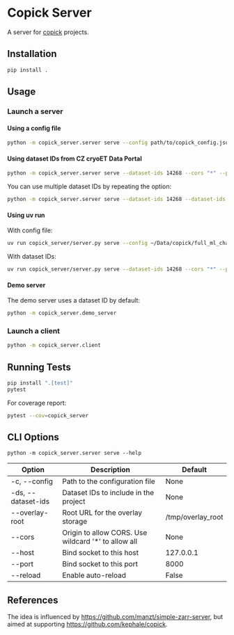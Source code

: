 # Copick Server

A server for [copick](https://github.com/kephale/copick) projects.

## Installation

```bash
pip install .
```

## Usage

### Launch a server

#### Using a config file

```bash
python -m copick_server.server serve --config path/to/copick_config.json --cors "*" --port 8000
```

#### Using dataset IDs from CZ cryoET Data Portal

```bash
python -m copick_server.server serve --dataset-ids 14268 --cors "*" --port 8017
```

You can use multiple dataset IDs by repeating the option:

```bash
python -m copick_server.server serve --dataset-ids 14268 --dataset-ids 10301 --cors "*" --port 8017
```

#### Using uv run

With config file:
```bash
uv run copick_server/server.py serve --config ~/Data/copick/full_ml_challenge_czcdp.json --cors "*" --port 8017
```

With dataset IDs:
```bash
uv run copick_server/server.py serve --dataset-ids 14268 --cors "*" --port 8017
```

#### Demo server

The demo server uses a dataset ID by default:

```bash
python -m copick_server.demo_server
```

### Launch a client

```bash
python -m copick_server.client
```

## Running Tests

```bash
pip install ".[test]"
pytest
```

For coverage report:
```bash
pytest --cov=copick_server
```

## CLI Options

```
python -m copick_server.server serve --help
```

| Option            | Description                                            | Default       |
|-------------------|--------------------------------------------------------|---------------|
| -c, --config      | Path to the configuration file                         | None          |
| -ds, --dataset-ids| Dataset IDs to include in the project                  | None          |
| --overlay-root    | Root URL for the overlay storage                       | /tmp/overlay_root |
| --cors            | Origin to allow CORS. Use wildcard '*' to allow all    | None          |
| --host            | Bind socket to this host                               | 127.0.0.1     |
| --port            | Bind socket to this port                               | 8000          |
| --reload          | Enable auto-reload                                     | False         |

## References

The idea is influenced by https://github.com/manzt/simple-zarr-server, but aimed at supporting https://github.com/kephale/copick.
